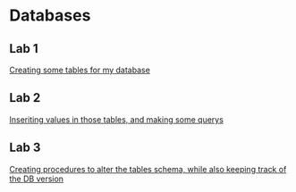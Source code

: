 # Databases
## Lab 1
[Creating some tables for my database](https://github.com/ciuiseb/UBB/tree/main/Semestrul%203/DB/lab%201)

## Lab 2
[Inseriting values in those tables, and making some querys](https://github.com/ciuiseb/UBB/tree/main/Semestrul%203/DB/lab%202)

## Lab 3
[Creating procedures to alter the tables schema, while also keeping track of the DB version](https://github.com/ciuiseb/UBB/tree/main/Semestrul%203/DB/lab%203)


